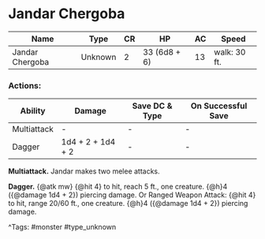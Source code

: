 # Jandar Chergoba

| Name | Type | CR | HP | AC | Speed |
|------|------|----|----|----|-------|
| Jandar Chergoba | Unknown | 2 | 33 (6d8 + 6) | 13 | walk: 30 ft. |

### Actions:

| Ability | Damage | Save DC & Type | On Successful Save |
|---------|--------|----------------|--------------------|
| Multiattack | - | - | - |
| Dagger | 1d4 + 2 + 1d4 + 2 | - | - |


**Multiattack.** Jandar makes two melee attacks.

**Dagger.** {@atk mw} {@hit 4} to hit, reach 5 ft., one creature. {@h}4 ({@damage 1d4 + 2}) piercing damage. Or Ranged Weapon Attack: {@hit 4} to hit, range 20/60 ft., one creature. {@h}4 ({@damage 1d4 + 2}) piercing damage.

^Tags: #monster #type_unknown